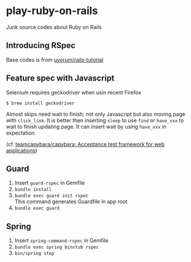 # play-ruby-on-rails
Junk source codes about Ruby on Rails

## Introducing RSpec
Base codes is from [uyorum/rails-tutorial](https://github.com/uyorum/rails-tutorial)

## Feature spec with Javascript
Selenium requires geckodriver when usin recent Firefox

``` shell
$ brew install geckodriver
```

Almost skips need wait to finish; not only Javascript but also moving page with `click_link`.
It is better then inserting `sleep` to use `find` or `have_xxx` to wait to finish updating page. It can insert wait by using `have_xxx` in expectation.

(cf. [teamcapybara/capybara: Acceptance test framework for web applications](https://github.com/teamcapybara/capybara#asynchronous-javascript-ajax-and-friends))

## Guard

1. Insert `guard-rspec` in Gemfile
1. `bundle install`
1. `bundle exec guard init rspec`  
    This command generates Guardfile in app root
1. `bundle exec guard`

## Spring
1. Insert `spring-command-rspec` in Gemfile
1. `bundle exec spring binstub rspec`
1. `bin/spring stop`
